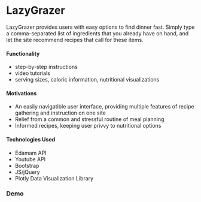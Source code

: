 # LazyGrazer


LazyGrazer provides users with easy options to find dinner fast. Simply type a comma-separated list of ingredients that you already have on hand, and let the site recommend recipes that call for these items.

#### Functionality
- step-by-step instructions
- video tutorials
- serving sizes, caloric information, nutritional visualizations

#### Motivations
- An easily navigatible user interface, providing multiple features of recipe gathering and instruction on one site
- Relief from a common and stressful routine of meal planning
- Informed recipes, keeping user privvy to nutritional options

#### Technologies Used
- Edamam API
- Youtube API
- Bootstrap
- JS/jQuery
- Plotly Data Visualization Library

### Demo




